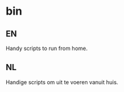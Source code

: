 bin
===

EN
---

Handy scripts to run from home.

NL
---

Handige scripts om uit te voeren vanuit huis.
